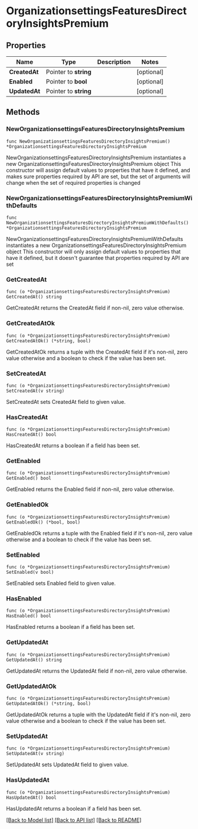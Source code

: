 # OrganizationsettingsFeaturesDirectoryInsightsPremium

## Properties

Name | Type | Description | Notes
------------ | ------------- | ------------- | -------------
**CreatedAt** | Pointer to **string** |  | [optional] 
**Enabled** | Pointer to **bool** |  | [optional] 
**UpdatedAt** | Pointer to **string** |  | [optional] 

## Methods

### NewOrganizationsettingsFeaturesDirectoryInsightsPremium

`func NewOrganizationsettingsFeaturesDirectoryInsightsPremium() *OrganizationsettingsFeaturesDirectoryInsightsPremium`

NewOrganizationsettingsFeaturesDirectoryInsightsPremium instantiates a new OrganizationsettingsFeaturesDirectoryInsightsPremium object
This constructor will assign default values to properties that have it defined,
and makes sure properties required by API are set, but the set of arguments
will change when the set of required properties is changed

### NewOrganizationsettingsFeaturesDirectoryInsightsPremiumWithDefaults

`func NewOrganizationsettingsFeaturesDirectoryInsightsPremiumWithDefaults() *OrganizationsettingsFeaturesDirectoryInsightsPremium`

NewOrganizationsettingsFeaturesDirectoryInsightsPremiumWithDefaults instantiates a new OrganizationsettingsFeaturesDirectoryInsightsPremium object
This constructor will only assign default values to properties that have it defined,
but it doesn't guarantee that properties required by API are set

### GetCreatedAt

`func (o *OrganizationsettingsFeaturesDirectoryInsightsPremium) GetCreatedAt() string`

GetCreatedAt returns the CreatedAt field if non-nil, zero value otherwise.

### GetCreatedAtOk

`func (o *OrganizationsettingsFeaturesDirectoryInsightsPremium) GetCreatedAtOk() (*string, bool)`

GetCreatedAtOk returns a tuple with the CreatedAt field if it's non-nil, zero value otherwise
and a boolean to check if the value has been set.

### SetCreatedAt

`func (o *OrganizationsettingsFeaturesDirectoryInsightsPremium) SetCreatedAt(v string)`

SetCreatedAt sets CreatedAt field to given value.

### HasCreatedAt

`func (o *OrganizationsettingsFeaturesDirectoryInsightsPremium) HasCreatedAt() bool`

HasCreatedAt returns a boolean if a field has been set.

### GetEnabled

`func (o *OrganizationsettingsFeaturesDirectoryInsightsPremium) GetEnabled() bool`

GetEnabled returns the Enabled field if non-nil, zero value otherwise.

### GetEnabledOk

`func (o *OrganizationsettingsFeaturesDirectoryInsightsPremium) GetEnabledOk() (*bool, bool)`

GetEnabledOk returns a tuple with the Enabled field if it's non-nil, zero value otherwise
and a boolean to check if the value has been set.

### SetEnabled

`func (o *OrganizationsettingsFeaturesDirectoryInsightsPremium) SetEnabled(v bool)`

SetEnabled sets Enabled field to given value.

### HasEnabled

`func (o *OrganizationsettingsFeaturesDirectoryInsightsPremium) HasEnabled() bool`

HasEnabled returns a boolean if a field has been set.

### GetUpdatedAt

`func (o *OrganizationsettingsFeaturesDirectoryInsightsPremium) GetUpdatedAt() string`

GetUpdatedAt returns the UpdatedAt field if non-nil, zero value otherwise.

### GetUpdatedAtOk

`func (o *OrganizationsettingsFeaturesDirectoryInsightsPremium) GetUpdatedAtOk() (*string, bool)`

GetUpdatedAtOk returns a tuple with the UpdatedAt field if it's non-nil, zero value otherwise
and a boolean to check if the value has been set.

### SetUpdatedAt

`func (o *OrganizationsettingsFeaturesDirectoryInsightsPremium) SetUpdatedAt(v string)`

SetUpdatedAt sets UpdatedAt field to given value.

### HasUpdatedAt

`func (o *OrganizationsettingsFeaturesDirectoryInsightsPremium) HasUpdatedAt() bool`

HasUpdatedAt returns a boolean if a field has been set.


[[Back to Model list]](../README.md#documentation-for-models) [[Back to API list]](../README.md#documentation-for-api-endpoints) [[Back to README]](../README.md)


